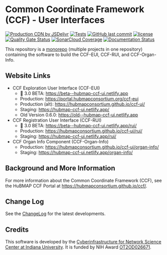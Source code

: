 # Common Coordinate Framework (CCF) - User Interfaces

[![Production CDN by JSDelivr](https://data.jsdelivr.com/v1/package/gh/hubmapconsortium/ccf-ui/badge)](https://www.jsdelivr.com/package/gh/hubmapconsortium/ccf-ui)
[![Tests](https://github.com/hubmapconsortium/ccf-ui/actions/workflows/tests.yml/badge.svg?branch=develop)](https://github.com/hubmapconsortium/ccf-ui/actions/workflows/tests.yml)
[![GitHub last commit](https://img.shields.io/github/last-commit/hubmapconsortium/ccf-ui.svg)](https://github.com/hubmapconsortium/ccf-ui/commits/develop)
[![license](https://img.shields.io/github/license/mashape/apistatus.svg)](LICENSE)
[![Quality Gate Status](https://sonarcloud.io/api/project_badges/measure?project=hubmapconsortium_ccf-ui&metric=alert_status)](https://sonarcloud.io/dashboard?id=hubmapconsortium_ccf-ui)
[![SonarCloud Coverage](https://sonarcloud.io/api/project_badges/measure?project=hubmapconsortium_ccf-ui&metric=coverage)](https://sonarcloud.io/component_measures/metric/coverage/list?id=hubmapconsortium_ccf-ui)
[![Documentation Status](https://cdn.jsdelivr.net/gh/hubmapconsortium/ccf-ui@staging/docs/images/coverage-badge-documentation.svg)](https://hubmap-ccf-ui.netlify.com/docs/index.html)

This repository is a [monorepo](https://en.wikipedia.org/wiki/Monorepo) (multiple projects in one repository) containing the software to build the CCF-EUI, CCF-RUI, and CCF-Organ-Info.

## Website Links

* CCF Exploration User Interface (CCF-EUI)
  * :star2: 3.0 BETA: <https://beta--hubmap-ccf-ui.netlify.app>
  * Production: <https://portal.hubmapconsortium.org/ccf-eui>
  * Production (alt): <https://hubmapconsortium.github.io/ccf-ui/>
  * Staging: <https://hubmap-ccf-ui.netlify.app/>
  * Old Version 0.6.0: <https://old--hubmap-ccf-ui.netlify.app>
* CCF Registration User Interface (CCF-RUI)
  * :star2: 3.0 BETA: <https://beta--hubmap-ccf-ui.netlify.app/rui/>
  * Production: <https://hubmapconsortium.github.io/ccf-ui/rui/>
  * Staging: <https://hubmap-ccf-ui.netlify.app/rui/>
* CCF Organ Info Component (CCF-Organ-Info)
  * Production: <https://hubmapconsortium.github.io/ccf-ui/organ-info/>
  * Staging: <https://hubmap-ccf-ui.netlify.app/organ-info/>

## Background and More Information

For more information about the Common Coordinate Framework (CCF), see the HuBMAP CCF Portal at <https://hubmapconsortium.github.io/ccf/>.

## Change Log

See the [ChangeLog](CHANGELOG.md) for the latest developments.

## Credits

This software is developed by the [Cyberinfrastructure for Network Science Center at Indiana University](http://cns.iu.edu/). It is funded by NIH Award [OT2OD026671](https://projectreporter.nih.gov/project_info_description.cfm?aid=9687220").

